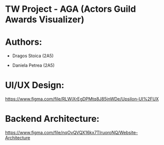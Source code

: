# TW Project -  AGA (Actors Guild Awards Visualizer)

# Authors:

* Dragos Stoica (2A5)

* Daniela Petrea (2A5)

# UI/UX Design:

https://www.figma.com/file/RLWjXrEgDPMtq8J85jnWDe/Upsilon-UI%2FUX

# Backend Architecture:

https://www.figma.com/file/nqOvQVQX16kx7TIruoroNQ/Website-Architecture

